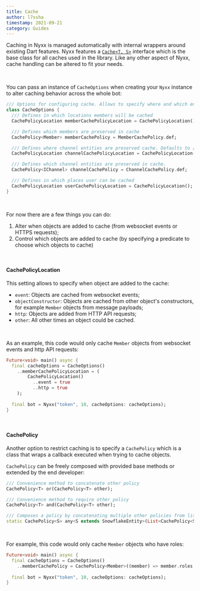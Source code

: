 ```yaml
---
title: Cache
author: l7ssha
timestamp: 2021-09-21
category: Guides
---
```


Caching in Nyxx is managed automatically with internal wrappers around existing Dart features. Nyxx features a 
[`Cache<T, S>`](https://nyxx.l7ssha.xyz/dartdocs/nyxx/nyxx/Cache-class.html) interface which is the base class for all caches used in the library. 
Like any other aspect of Nyxx, cache handling can be altered to fit your needs.

</br>

You can pass an instance of `CacheOptions` when creating your `Nyxx` instance to alter caching behavior across the whole bot:

```dart
/// Options for configuring cache. Allows to specify where and which entities should be cached and preserved in cache
class CacheOptions {
  /// Defines in which locations members will be cached
  CachePolicyLocation memberCachePolicyLocation = CachePolicyLocation();

  /// Defines which members are preserved in cache
  CachePolicy<Member> memberCachePolicy = MemberCachePolicy.def;

  /// Defines where channel entities are preserved cache. Defaults to [CachePolicyLocation] with additional objectConstructor set to true
  CachePolicyLocation channelCachePolicyLocation = CachePolicyLocation()..objectConstructor = true;

  /// Defines which channel entities are preserved in cache.
  CachePolicy<IChannel> channelCachePolicy = ChannelCachePolicy.def;

  /// Defines in which places user can be cached
  CachePolicyLocation userCachePolicyLocation = CachePolicyLocation();
}
```

</br>

For now there are a few things you can do:
 1. Alter when objects are added to cache (from websocket events or HTTPS requests);
 2. Control which objects are added to cache (by specifying a predicate to choose which objects to cache)

</br>
 
#### CachePolicyLocation

This setting allows to specify when object are added to the cache:
 - `event`: Objects are cached from websocket events;
 - `objectConstructor`: Objects are cached from other object's constructors, for example `Member` objects from message payloads;
 - `http`: Objects are added from HTTP API requests;
 - `other`: All other times an object could be cached.

</br>

As an example, this code would only cache `Member` objects from websocket events and http API requests:
```dart
Future<void> main() async {
  final cacheOptions = CacheOptions()
    ..memberCachePolicyLocation = (
        CachePolicyLocation()
          ..event = true
          ..http = true
    );
  
  final bot = Nyxx("token", 10, cacheOptions: cacheOptions);
}
```

</br>

#### CachePolicy

Another option to restrict caching is to specify a `CachePolicy` which is a class that wraps a callback executed when trying to cache objects.

`CachePolicy` can be freely composed with provided base methods or extended by the end developer:
```dart
/// Convenience method to concatenate other policy
CachePolicy<T> or(CachePolicy<T> other);

/// Convenience method to require other policy
CachePolicy<T> and(CachePolicy<T> other);

/// Composes a policy by concatenating multiple other policies from list
static CachePolicy<S> any<S extends SnowflakeEntity>(List<CachePolicy<S>> policies);
```

</br>

For example, this code would only cache `Member` objects who have roles:
```dart
Future<void> main() async {
  final cacheOptions = CacheOptions()
    ..memberCachePolicy = CachePolicy<Member>((member) => member.roles.isNotEmpty);
  
  final bot = Nyxx("token", 10, cacheOptions: cacheOptions);
}
```
